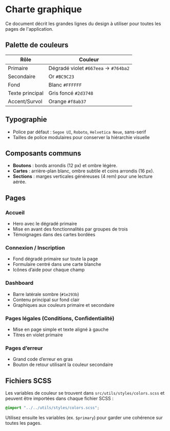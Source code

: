 # Charte graphique

Ce document décrit les grandes lignes du design à utiliser pour toutes les pages de l'application.

## Palette de couleurs

| Rôle            | Couleur                                |
|-----------------|----------------------------------------|
| Primaire        | Dégradé violet `#667eea` → `#764ba2`    |
| Secondaire      | Or `#BC9C23`                           |
| Fond            | Blanc `#FFFFFF`                        |
| Texte principal | Gris foncé `#2d3748`                   |
| Accent/Survol   | Orange `#f8ab37`                       |

## Typographie

- Police par défaut : `Segoe UI`, `Roboto`, `Helvetica Neue`, sans-serif
- Tailles de police modulaires pour conserver la hiérarchie visuelle

## Composants communs

- **Boutons** : bords arrondis (12 px) et ombre légère.
- **Cartes** : arrière-plan blanc, ombre subtile et coins arrondis (16 px).
- **Sections** : marges verticales généreuses (4 rem) pour une lecture aérée.

## Pages

### Accueil
- Hero avec le dégradé primaire
- Mise en avant des fonctionnalités par groupes de trois
- Témoignages dans des cartes bordées

### Connexion / Inscription
- Fond dégradé primaire sur toute la page
- Formulaire centré dans une carte blanche
- Icônes d’aide pour chaque champ

### Dashboard
- Barre latérale sombre (`#1e293b`)
- Contenu principal sur fond clair
- Graphiques aux couleurs primaire et secondaire

### Pages légales (Conditions, Confidentialité)
- Mise en page simple et texte aligné à gauche
- Titres en violet primaire

### Pages d’erreur
- Grand code d’erreur en gras
- Bouton de retour utilisant la couleur secondaire

## Fichiers SCSS

Les variables de couleur se trouvent dans `src/utils/styles/colors.scss` et peuvent être importées dans chaque fichier SCSS :

```scss
@import "../../utils/styles/colors.scss";
```

Utilisez ensuite les variables (ex. `$primary`) pour garder une cohérence sur toutes les pages.

